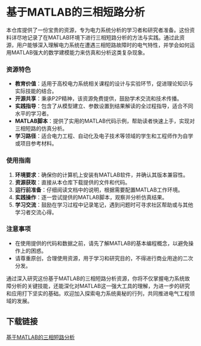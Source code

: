 # 基于MATLAB的三相短路分析

本仓库提供了一份宝贵的资源，专为电力系统分析的学习者和研究者准备。这份资料详尽地记录了在MATLAB环境下进行三相短路分析的方法与实践。通过此资源，用户能够深入理解电力系统在遭遇三相短路故障时的电气特性，并学会如何运用MATLAB强大的数学建模能力来仿真和分析这类复杂现象。

### 资源特色

- **教育价值**：适用于高校电力系统相关课程的设计与实验环节，促进理论知识与实际技能的结合。
- **开源共享**：秉承P2P精神，该资源免费提供，鼓励学术交流和技术传播。
- **实践指导**：包含了从模型建立、参数设置到结果解读的全过程指导，适合不同水平的学习者。
- **MATLAB脚本**：提供了实用的MATLAB代码示例，帮助读者快速上手，实现对三相短路的仿真分析。
- **学习路径**：适合电力工程、自动化及电子技术等领域的学生和工程师作为自学或项目参考材料。

### 使用指南

1. **环境要求**：确保你的计算机上安装有MATLAB软件，并确认其版本兼容性。
2. **资源获取**：直接从本仓库下载提供的文件和代码。
3. **运行前准备**：仔细阅读文档中的说明，根据需要配置MATLAB工作环境。
4. **实践操作**：逐一尝试提供的MATLAB脚本，观察并分析仿真结果。
5. **学习交流**：鼓励在学习过程中记录笔记，遇到问题时可寻求社区帮助或与其他学习者交流心得。

### 注意事项

- 在使用提供的代码和数据之前，请先了解MATLAB的基本编程概念，以避免操作上的困惑。
- 请尊重原创，合理使用资源，用于学习和研究目的，不得进行商业用途的二次分发。

通过深入研究这份基于MATLAB的三相短路分析资源，你将不仅掌握电力系统故障分析的关键技能，还能深化对MATLAB这一强大工具的理解，为进一步的研究和应用打下坚实的基础。欢迎加入探索电力系统奥秘的行列，共同推进电气工程领域的发展。

## 下载链接

[基于MATLAB的三相短路分析](https://pan.quark.cn/s/dc470676c7ba)